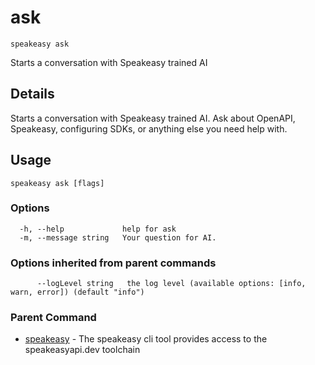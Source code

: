 # ask  
`speakeasy ask`  


Starts a conversation with Speakeasy trained AI  

## Details

Starts a conversation with Speakeasy trained AI. Ask about OpenAPI, Speakeasy, configuring SDKs, or anything else you need help with.

## Usage

```
speakeasy ask [flags]
```

### Options

```
  -h, --help             help for ask
  -m, --message string   Your question for AI.
```

### Options inherited from parent commands

```
      --logLevel string   the log level (available options: [info, warn, error]) (default "info")
```

### Parent Command

* [speakeasy](README.md)	 - The speakeasy cli tool provides access to the speakeasyapi.dev toolchain
